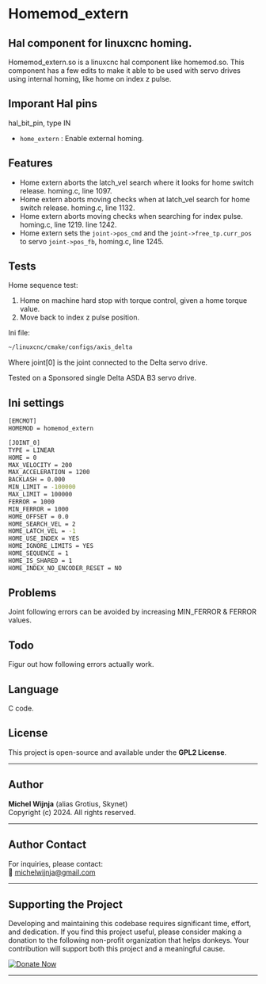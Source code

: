 # Homemod_extern

## Hal component for linuxcnc homing.
Homemod_extern.so is a linuxcnc hal component like homemod.so.
This component has a few edits to make it able to be used with servo drives using internal homing,
like home on index z pulse.

## Imporant Hal pins
hal_bit_pin, type IN
- `home_extern`                      : Enable external homing.

## Features

- Home extern aborts the latch_vel search where it looks for home switch release. homing.c, line 1097.
- Home extern aborts moving checks when at latch_vel search for home switch release. homing.c, line 1132.
- Home extern aborts moving checks when searching for index pulse. homing.c, line 1219. line 1242.
- Home extern sets the `joint->pos_cmd` and the `joint->free_tp.curr_pos` to servo `joint->pos_fb`, homing.c, line 1245.

## Tests

Home sequence test:
1. Home on machine hard stop with torque control, given a home torque value.
2. Move back to index z pulse position.

Ini file:
```bash
~/linuxcnc/cmake/configs/axis_delta
```
Where joint[0] is the joint connected to the Delta servo drive.

Tested on a Sponsored single Delta ASDA B3 servo drive. 

## Ini settings

```bash
[EMCMOT]
HOMEMOD = homemod_extern

[JOINT_0]
TYPE = LINEAR
HOME = 0
MAX_VELOCITY = 200
MAX_ACCELERATION = 1200
BACKLASH = 0.000
MIN_LIMIT = -100000
MAX_LIMIT = 100000
FERROR = 1000
MIN_FERROR = 1000
HOME_OFFSET = 0.0
HOME_SEARCH_VEL = 2
HOME_LATCH_VEL = -1
HOME_USE_INDEX = YES
HOME_IGNORE_LIMITS = YES
HOME_SEQUENCE = 1
HOME_IS_SHARED = 1
HOME_INDEX_NO_ENCODER_RESET = NO
```

## Problems
Joint following errors can be avoided by increasing MIN_FERROR & FERROR values.

## Todo
Figur out how following errors actually work.

## Language

C code.

## License

This project is open-source and available under the **GPL2 License**.

---

## Author

**Michel Wijnja** (alias Grotius, Skynet)  
Copyright (c) 2024. All rights reserved.

---

## Author Contact

For inquiries, please contact:  
📧 [michelwijnja@gmail.com](mailto:michelwijnja@gmail.com)

---

## Supporting the Project

Developing and maintaining this codebase requires significant time, effort, and dedication. If you find this project useful, please consider making a donation to the following non-profit organization that helps donkeys. Your contribution will support both this project and a meaningful cause.

<a href="https://www.oscarsplace.org/welcome" target="_blank">
  <img src="https://img.shields.io/badge/Donate-Now-blue" alt="Donate Now">
</a>

---
